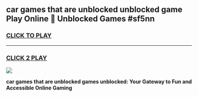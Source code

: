 
## car games that are unblocked unblocked game Play Online 👋 Unblocked Games #sf5nn
<h3>
<a href="https://premium.freeplayer.one?title=car_games_that_are_unblocked&ref=21F">CLICK TO PLAY</a></h3>
<hr>

<h3>
<a href="https://premium.freeplayer.one?title=car_games_that_are_unblocked&ref=21F">CLICK 2 PLAY</a>
  
</h3>

<a href="https://premium.freeplayer.one?title=car_games_that_are_unblocked&ref=21F/"><img src="https://clearcache.store/games.png"></a>


**car games that are unblocked games unblocked: Your Gateway to Fun and Accessible Online Gaming**
